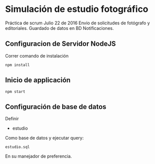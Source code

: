 # Simulación de estudio fotográfico

Práctica de scrum Julio 22 de 2016
Envio de solicitudes de fotógrafo y editoriales.
Guardado de datos en BD
Notificaciones.

## Configuracion de Servidor NodeJS

Correr comando de instalación

```
npm install
```

## Inicio de applicación

```
npm start
```

## Configuración de base de datos
Definir 

* estudio

Como base de datos y ejecutar query: 
```
estudio.sql
```
En su manejador de preferencia.